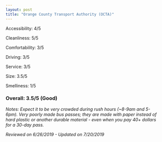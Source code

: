 ```yaml
---
layout: post
title: "Orange County Transport Authority (OCTA)"
---
```


Accessibility: 4/5

Cleanliness: 5/5

Comfortability: 3/5

Driving: 3/5

Service: 3/5

Size: 3.5/5

Smelliness: 1/5 

### Overall: 3.5/5 (Good)

*Notes: Expect it to be very crowded during rush hours (~8-9am and 5-6pm). Very poorly made bus passes; they are made with paper instead
of hard plastic or another durable material - even when you pay 40+ dollars for a 30-day pass.*

*Reviewed on 6/26/2019 - Updated on 7/20/2019*
